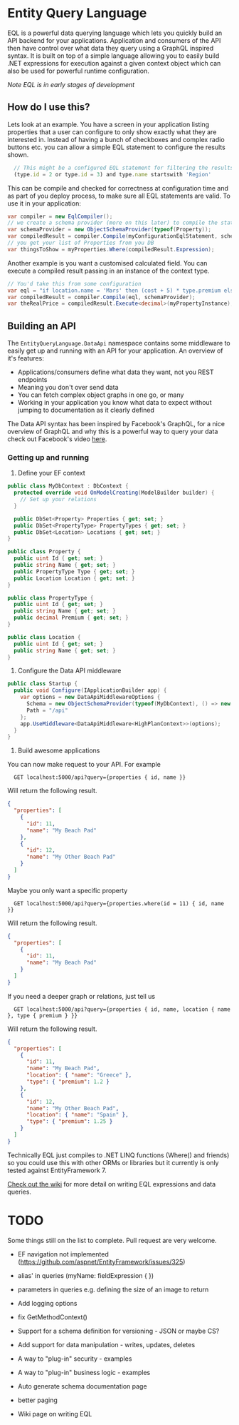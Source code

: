 # Entity Query Language
EQL is a powerful data querying language which lets you quickly build an API backend for your applications. Application and consumers of the API then have control over what data they query using a GraphQL inspired syntax. It is built on top of a simple language allowing you to easily build .NET expressions for execution against a given context object which can also be used for powerful runtime configuration.

_Note EQL is in early stages of development_

## How do I use this?
Lets look at an example. You have a screen in your application listing properties that a user can configure to only show exactly what they are interested in. Instead of having a bunch of checkboxes and complex radio buttons etc. you can allow a simple EQL statement to configure the results shown.
```js
  // This might be a configured EQL statement for filtering the results. It has a context of Property
  (type.id = 2 or type.id = 3) and type.name startswith 'Region'
```
This can be compile and checked for correctness at configuration time and as part of you deploy process, to make sure all EQL statements are valid. To use it in your application:
```csharp
var compiler = new EqlCompiler();
// we create a schema provider (more on this later) to compile the statement against our Property type
var schemaProvider = new ObjectSchemaProvider(typeof(Property));
var compiledResult = compiler.Compile(myConfigurationEqlStatement, schemaProvider);
// you get your list of Properties from you DB
var thingsToShow = myProperties.Where(compiledResult.Expression);
```
Another example is you want a customised calculated field. You can execute a compiled result passing in an instance of the context type.
```csharp
// You'd take this from some configuration
var eql = "if location.name = 'Mars' then (cost + 5) * type.premium else (cost * type.premium) / 3"
var compiledResult = compiler.Compile(eql, schemaProvider);
var theRealPrice = compiledResult.Execute<decimal>(myPropertyInstance);
```
## Building an API
The ``EntityQueryLanguage.DataApi`` namespace contains some middleware to easily get up and running with an API for your application. An overview of it's features:
- Applications/consumers define what data they want, not you REST endpoints
- Meaning you don't over send data
- You can fetch complex object graphs in one go, or many
- Working in your application you know what data to expect without jumping to documentation as it clearly defined

The Data API syntax has been inspired by Facebook's GraphQL, for a nice overview of GraphQL and why this is a powerful way to query your data check out Facebook's video [here](https://www.youtube.com/watch?v=9sc8Pyc51uU).

### Getting up and running

1. Define your EF context

```csharp
public class MyDbContext : DbContext {
  protected override void OnModelCreating(ModelBuilder builder) {
    // Set up your relations
  }

  public DbSet<Property> Properties { get; set; }
  public DbSet<PropertyType> PropertyTypes { get; set; }
  public DbSet<Location> Locations { get; set; }
}

public class Property {
  public uint Id { get; set; }
  public string Name { get; set; }
  public PropertyType Type { get; set; }
  public Location Location { get; set; }
}

public class PropertyType {
  public uint Id { get; set; }
  public string Name { get; set; }
  public decimal Premium { get; set; }
}

public class Location {
  public uint Id { get; set; }
  public string Name { get; set; }
}
```
1. Configure the Data API middleware

```csharp
public class Startup {
  public void Configure(IApplicationBuilder app) {
    var options = new DataApiMiddlewareOptions {
      Schema = new ObjectSchemaProvider(typeof(MyDbContext), () => new MyDbContext()),
      Path = "/api"
    };
    app.UseMiddleware<DataApiMiddleware<HighPlanContext>>(options);
  }
}
```
1. Build awesome applications

You can now make request to your API. For example
```
  GET localhost:5000/api?query={properties { id, name }}
```
Will return the following result.
```json
{
  "properties": [
    {
      "id": 11,
      "name": "My Beach Pad"
    },
    {
      "id": 12,
      "name": "My Other Beach Pad"
    }
  ]
}
```
Maybe you only want a specific property
```
  GET localhost:5000/api?query={properties.where(id = 11) { id, name }}
```
Will return the following result.
```json
{
  "properties": [
    {
      "id": 11,
      "name": "My Beach Pad"
    }
  ]
}
```
If you need a deeper graph or relations, just tell us
```
  GET localhost:5000/api?query={properties { id, name, location { name }, type { premium } }}
```
Will return the following result.
```json
{
  "properties": [
    {
      "id": 11,
      "name": "My Beach Pad",
      "location": { "name": "Greece" },
      "type": { "premium": 1.2 }
    },
    {
      "id": 12,
      "name": "My Other Beach Pad",
      "location": { "name": "Spain" },
      "type": { "premium": 1.25 }
    }
  ]
}
```
Technically EQL just compiles to .NET LINQ functions (Where() and friends) so you could use this with other ORMs or libraries but it currently is only tested against EntityFramework 7.

[Check out the wiki](https://github.com/lukemurray/EntityQueryLanguage/wiki) for more detail on writing EQL expressions and data queries.

# TODO
Some things still on the list to complete. Pull request are very welcome.

- EF navigation not implemented (https://github.com/aspnet/EntityFramework/issues/325)

- alias' in queries (myName: fieldExpression { })
- parameters in queries e.g. defining the size of an image to return
- Add logging options
- fix GetMethodContext()
- Support for a schema definition for versioning - JSON or maybe CS?
- Add support for data manipulation - writes, updates, deletes
- A way to "plug-in" security - examples
- A way to "plug-in" business logic - examples
- Auto generate schema documentation page
- better paging
- Wiki page on writing EQL
